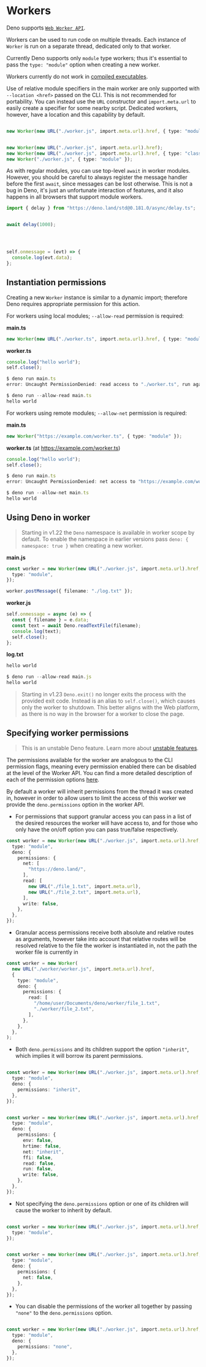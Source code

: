 # Workers

Deno supports
[`Web Worker API`](https://developer.mozilla.org/en-US/docs/Web/API/Worker/Worker).


Workers can be used to run code on multiple threads. Each instance of `Worker`
is run on a separate thread, dedicated only to that worker.


Currently Deno supports only `module` type workers; thus it's essential to pass
the `type: "module"` option when creating a new worker.


Workers currently do not work in [compiled executables](https://deno.land/../tools/compiler).


Use of relative module specifiers in the main worker are only supported with
`--location <href>` passed on the CLI. This is not recommended for portability.
You can instead use the `URL` constructor and `import.meta.url` to easily create
a specifier for some nearby script. Dedicated workers, however, have a location
and this capability by default.



```typescript

new Worker(new URL("./worker.js", import.meta.url).href, { type: "module" });


new Worker(new URL("./worker.js", import.meta.url).href);
new Worker(new URL("./worker.js", import.meta.url).href, { type: "classic" });
new Worker("./worker.js", { type: "module" });
```
As with regular modules, you can use top-level `await` in worker modules.
However, you should be careful to always register the message handler before the
first `await`, since messages can be lost otherwise. This is not a bug in Deno,
it's just an unfortunate interaction of features, and it also happens in all
browsers that support module workers.



```typescript
import { delay } from "https://deno.land/std@0.181.0/async/delay.ts";


await delay(1000);




self.onmessage = (evt) => {
  console.log(evt.data);
};
```
## Instantiation permissions

Creating a new `Worker` instance is similar to a dynamic import; therefore Deno
requires appropriate permission for this action.


For workers using local modules; `--allow-read` permission is required:


**main.ts**



```typescript
new Worker(new URL("./worker.ts", import.meta.url).href, { type: "module" });
```
**worker.ts**



```typescript
console.log("hello world");
self.close();
```

```typescript
$ deno run main.ts
error: Uncaught PermissionDenied: read access to "./worker.ts", run again with the --allow-read flag

$ deno run --allow-read main.ts
hello world
```
For workers using remote modules; `--allow-net` permission is required:


**main.ts**



```typescript
new Worker("https://example.com/worker.ts", { type: "module" });
```
**worker.ts** (at https://example.com/worker.ts)



```typescript
console.log("hello world");
self.close();
```

```typescript
$ deno run main.ts
error: Uncaught PermissionDenied: net access to "https://example.com/worker.ts", run again with the --allow-net flag

$ deno run --allow-net main.ts
hello world
```
## Using Deno in worker


> 
> Starting in v1.22 the `Deno` namespace is available in worker scope by
> default. To enable the namespace in earlier versions pass
> `deno: { namespace: true }` when creating a new worker.
> 
> 
> 


**main.js**



```typescript
const worker = new Worker(new URL("./worker.js", import.meta.url).href, {
  type: "module",
});

worker.postMessage({ filename: "./log.txt" });
```
**worker.js**



```typescript
self.onmessage = async (e) => {
  const { filename } = e.data;
  const text = await Deno.readTextFile(filename);
  console.log(text);
  self.close();
};
```
**log.txt**



```typescript
hello world
```

```typescript
$ deno run --allow-read main.js
hello world
```

> 
> Starting in v1.23 `Deno.exit()` no longer exits the process with the provided
> exit code. Instead is an alias to `self.close()`, which causes only the worker
> to shutdown. This better aligns with the Web platform, as there is no way in
> the browser for a worker to close the page.
> 
> 
> 


## Specifying worker permissions


> 
> This is an unstable Deno feature. Learn more about
> [unstable features](https://deno.land/./stability).
> 
> 
> 


The permissions available for the worker are analogous to the CLI permission
flags, meaning every permission enabled there can be disabled at the level of
the Worker API. You can find a more detailed description of each of the
permission options [here](https://deno.land/../basics/permissions).


By default a worker will inherit permissions from the thread it was created in,
however in order to allow users to limit the access of this worker we provide
the `deno.permissions` option in the worker API.


* For permissions that support granular access you can pass in a list of the
desired resources the worker will have access to, and for those who only have
the on/off option you can pass true/false respectively.



```typescript
const worker = new Worker(new URL("./worker.js", import.meta.url).href, {
  type: "module",
  deno: {
    permissions: {
      net: [
        "https://deno.land/",
      ],
      read: [
        new URL("./file_1.txt", import.meta.url),
        new URL("./file_2.txt", import.meta.url),
      ],
      write: false,
    },
  },
});
```
* Granular access permissions receive both absolute and relative routes as
arguments, however take into account that relative routes will be resolved
relative to the file the worker is instantiated in, not the path the worker
file is currently in



```typescript
const worker = new Worker(
  new URL("./worker/worker.js", import.meta.url).href,
  {
    type: "module",
    deno: {
      permissions: {
        read: [
          "/home/user/Documents/deno/worker/file_1.txt",
          "./worker/file_2.txt",
        ],
      },
    },
  },
);
```
* Both `deno.permissions` and its children support the option `"inherit"`, which
implies it will borrow its parent permissions.



```typescript

const worker = new Worker(new URL("./worker.js", import.meta.url).href, {
  type: "module",
  deno: {
    permissions: "inherit",
  },
});
```

```typescript

const worker = new Worker(new URL("./worker.js", import.meta.url).href, {
  type: "module",
  deno: {
    permissions: {
      env: false,
      hrtime: false,
      net: "inherit",
      ffi: false,
      read: false,
      run: false,
      write: false,
    },
  },
});
```
* Not specifying the `deno.permissions` option or one of its children will cause
the worker to inherit by default.



```typescript

const worker = new Worker(new URL("./worker.js", import.meta.url).href, {
  type: "module",
});
```

```typescript

const worker = new Worker(new URL("./worker.js", import.meta.url).href, {
  type: "module",
  deno: {
    permissions: {
      net: false,
    },
  },
});
```
* You can disable the permissions of the worker all together by passing `"none"`
to the `deno.permissions` option.



```typescript

const worker = new Worker(new URL("./worker.js", import.meta.url).href, {
  type: "module",
  deno: {
    permissions: "none",
  },
});
```





